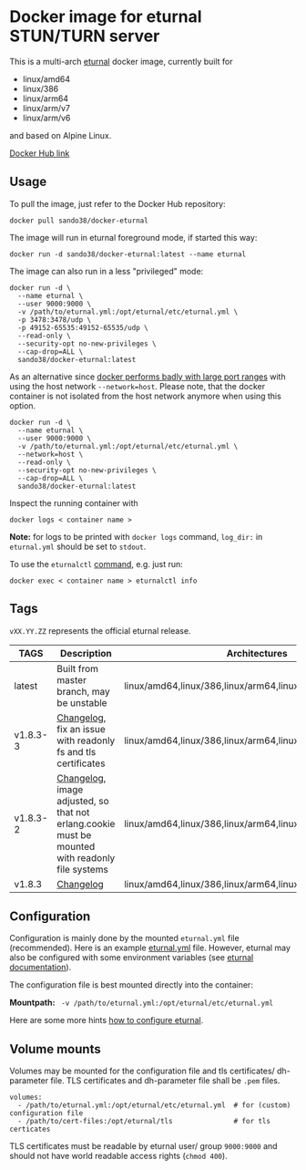 # Docker image for eturnal STUN/TURN server

This is a multi-arch [eturnal](https://eturnal.net/) docker image, currently built for

* linux/amd64
* linux/386
* linux/arm64
* linux/arm/v7
* linux/arm/v6

and based on Alpine Linux.

[Docker Hub link](https://hub.docker.com/r/sando38/docker-eturnal)

## Usage

To pull the image, just refer to the Docker Hub repository:

`docker pull sando38/docker-eturnal`

The image will run in eturnal foreground mode, if started this way:

`docker run -d sando38/docker-eturnal:latest --name eturnal`

The image can also run in a less "privileged" mode:

```
docker run -d \
  --name eturnal \
  --user 9000:9000 \
  -v /path/to/eturnal.yml:/opt/eturnal/etc/eturnal.yml \
  -p 3478:3478/udp \
  -p 49152-65535:49152-65535/udp \
  --read-only \
  --security-opt no-new-privileges \
  --cap-drop=ALL \
  sando38/docker-eturnal:latest
```

As an alternative since [docker performs badly with large port ranges](https://github.com/instrumentisto/coturn-docker-image/issues/3) with using the host network `--network=host`. Please note, that the docker container is not isolated from the host network anymore when using this option.

```
docker run -d \
  --name eturnal \
  --user 9000:9000 \
  -v /path/to/eturnal.yml:/opt/eturnal/etc/eturnal.yml \
  --network=host \
  --read-only \
  --security-opt no-new-privileges \
  --cap-drop=ALL \
  sando38/docker-eturnal:latest
```

Inspect the running container with

`docker logs < container name >`

**Note:** for logs to be printed with `docker logs` command, `log_dir:` in `eturnal.yml` should be set to `stdout`.

To use the `eturnalctl` [command](https://eturnal.net/documentation/#Operation), e.g. just run:

`docker exec < container name > eturnalctl info`

## Tags

`vXX.YY.ZZ` represents the official eturnal release.

| TAGS  | Description  | Architectures  |
| ------------ | ------------ | ------------ |
| latest  | Built from master branch, may be unstable  | linux/amd64,linux/386,linux/arm64,linux/arm/v7,linux/arm/v6  |
| v1.8.3-3  | [Changelog](https://github.com/processone/eturnal/releases/tag/1.8.3), fix an issue with readonly fs and tls certificates | linux/amd64,linux/386,linux/arm64,linux/arm/v7,linux/arm/v6  |
| v1.8.3-2  | [Changelog](https://github.com/processone/eturnal/releases/tag/1.8.3), image adjusted, so that not erlang.cookie must be mounted with readonly file systems | linux/amd64,linux/386,linux/arm64,linux/arm/v7,linux/arm/v6  |
| v1.8.3  | [Changelog](https://github.com/processone/eturnal/releases/tag/1.8.3) | linux/amd64,linux/386,linux/arm64,linux/arm/v7,linux/arm/v6  |

## Configuration

Configuration is mainly done by the mounted `eturnal.yml` file (recommended). Here is an example [eturnal.yml](https://github.com/processone/eturnal/blob/master/config/eturnal.yml) file. However, eturnal may also be configured with some environment variables (see [eturnal documentation](https://eturnal.net/documentation/#Environment_Variables)).

The configuration file is best mounted directly into the container:

**Mountpath:**
` -v /path/to/eturnal.yml:/opt/eturnal/etc/eturnal.yml`

Here are some more hints [how to configure eturnal](https://eturnal.net/documentation/#Global_Configuration).

## Volume mounts

Volumes may be mounted for the configuration file and tls certificates/ dh-parameter file. TLS certificates and dh-parameter file shall be `.pem` files.

```
volumes:
  - /path/to/eturnal.yml:/opt/eturnal/etc/eturnal.yml  # for (custom) configuration file
  - /path/to/cert-files:/opt/eturnal/tls               # for tls certicates
```

TLS certificates must be readable by eturnal user/ group `9000:9000` and should not have world readable access rights (`chmod 400`).
